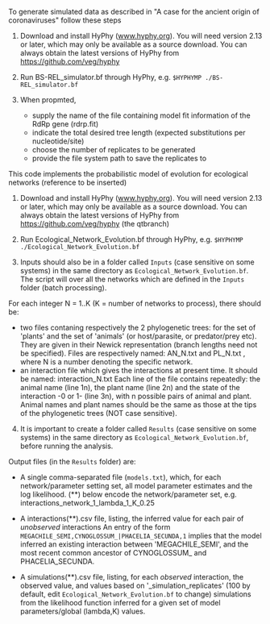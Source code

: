 To generate simulated data as described in "A case for the ancient origin of coronaviruses" 
follow these steps

1. Download and install HyPhy (www.hyphy.org). You will need version 2.13 or later, which 
may only be available as a source download. You can always obtain the latest versions of 
HyPhy from https://github.com/veg/hyphy

2. Run BS-REL_simulator.bf through HyPhy, e.g. ```$HYPHYMP ./BS-REL_simulator.bf```

3. When propmted, 
   - supply the name of the file containing model fit information of the RdRp gene (rdrp.fit)
   - indicate the total desired tree length (expected substitutions per nucleotide/site)
   - choose the number of replicates to be generated 
   - provide the file system path to save the replicates to



This code implements the probabilistic model of evolution for ecological networks
(reference to be inserted)

1. Download and install HyPhy (www.hyphy.org). You will need version 2.13 or later, which 
may only be available as a source download. You can always obtain the latest versions of 
HyPhy from https://github.com/veg/hyphy (the qtbranch)

2. Run Ecological_Network_Evolution.bf through HyPhy, e.g. ```$HYPHYMP ./Ecological_Network_Evolution.bf```

3. Inputs should also be in a folder called ```Inputs``` (case sensitive on some systems) 
in the same directory as ```Ecological_Network_Evolution.bf```. The script will over all 
the networks which are defined in the ```Inputs``` folder (batch processing). 

For each integer N = 1..K (K = number of networks to process), there should be:
 - two files contaning respectively the 2 phylogenetic trees: for the set of 'plants' and the set of 'animals'
 (or host/parasite, or predator/prey etc).
   They are given in their Newick representation (branch lengths need not be specified). 
    Files are respectively named: AN_N.txt and PL_N.txt , where N is a number denoting the specific network.  
 - an interaction file which gives the interactions at present time. It should be named: interaction_N.txt
   Each line of the file contains repeatedly: the animal name (line 1n), the plant name (line 2n) and the state of the interaction -0 or 1- (line 3n), 
   with n possible pairs of animal and plant. Animal names and plant names should be the same as those at the tips of the phylogenetic trees (NOT
   case sensitive).


4. It is  important to create a folder called ```Results``` 
(case sensitive on some systems) in the same directory as ```Ecological_Network_Evolution.bf```, 
before running the analysis.

Output files (in the ```Results``` folder) are:
 - A single comma-separated file (```models.txt```), which, for each network/parameter setting set, 
 all model parameter estimates and the log likelihood. (**) below encode the network/parameter set,
 e.g. interactions_network_1_lambda_1_K_0.25
 
 - A interactions(**).csv file, listing, the inferred value for each pair of _unobserved_ interactions
    An entry of the form 
    ```MEGACHILE_SEMI,CYNOGLOSSUM_|PHACELIA_SECUNDA,1```
    implies that the model inferred an existing interaction between 'MEGACHILE_SEMI', and the most
    recent common ancestor of  CYNOGLOSSUM_ and PHACELIA_SECUNDA.
 - A simulations(**).csv file, listing, for each _observed_ interaction, the observed value, and 
    values based on '_simulation_replicates' (100 by default, edit ```Ecological_Network_Evolution.bf``` to change) 
    simulations from the likelihood function inferred for a given
    set of model parameters/global (lambda,K) values.
 